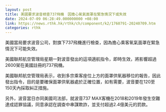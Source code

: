 ```yaml
---
layout: post
title: 美國要求波音檢查737飛機　因擔心氧氣面罩在緊急情況下或失效
date: 2024-07-09 06:28:49.000000000 +08:00
link: https://news.rthk.hk/rthk/ch/component/k2/1760791-20240709.htm
categories: rthk
---
```


美國當局要求波音公司，對旗下737飛機進行檢查，因為擔心乘客氧氣面罩在緊急情況下可能失效。

美國聯邦航空管理局星期一對波音發出的這項適航指令，即時生效，將影響超過2600架在美國註冊的737飛機。

美國聯邦航空管理局表示，收到多宗乘客座位上方的面罩供氧器移位的報告，因此發出指令，目的是要確保面罩供氧器處於正確位置，如有需要，波音要在120至150天內採取糾正措施。

另外，波音當日亦同美國司法部，就波音737 MAX客機在2018和2019年發生空難達成認罪協議，同意承認在調查中串謀欺詐，並支付超過2.4億美元的罰款。
